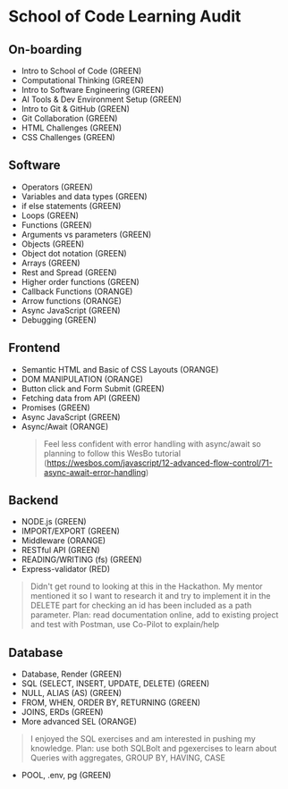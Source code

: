 # School of Code Learning Audit

## On-boarding
- Intro to School of Code (GREEN)
- Computational Thinking (GREEN)
- Intro to Software Engineering (GREEN)
- AI Tools & Dev Environment Setup (GREEN)
- Intro to Git & GitHub (GREEN)
- Git Collaboration (GREEN)
- HTML Challenges (GREEN)
- CSS Challenges (GREEN)

## Software
- Operators (GREEN)
- Variables and data types (GREEN)
- if else statements (GREEN)
- Loops (GREEN)
- Functions (GREEN)
- Arguments vs parameters (GREEN)
- Objects (GREEN)
- Object dot notation (GREEN)
- Arrays (GREEN)
- Rest and Spread (GREEN)
- Higher order functions (GREEN)
- Callback Functions (ORANGE)
- Arrow functions (ORANGE)
- Async JavaScript (GREEN)
- Debugging (GREEN)

## Frontend
- Semantic HTML and Basic of CSS Layouts (ORANGE)
- DOM MANIPULATION (ORANGE)
- Button click and Form Submit (GREEN)
- Fetching data from API (GREEN)
- Promises (GREEN)
- Async JavaScript (GREEN)
- Async/Await (ORANGE)
  > Feel less confident with error handling with async/await so planning to follow this WesBo tutorial (https://wesbos.com/javascript/12-advanced-flow-control/71-async-await-error-handling)

## Backend
- NODE.js (GREEN)
- IMPORT/EXPORT (GREEN)
- Middleware (ORANGE)
- RESTful API (GREEN)
- READING/WRITING (fs) (GREEN)
- Express-validator (RED)
 > Didn't get round to looking at this in the Hackathon. My mentor mentioned it so I want to research it and try to implement it in the DELETE part for checking an id has been included as a path parameter. Plan: read documentation online, add to existing project and test with Postman, use Co-Pilot to explain/help

## Database
- Database, Render (GREEN)
- SQL (SELECT, INSERT, UPDATE, DELETE) (GREEN)
- NULL, ALIAS (AS) (GREEN)
- FROM, WHEN, ORDER BY, RETURNING (GREEN)
- JOINS, ERDs (GREEN)
- More advanced SEL (ORANGE)
 > I enjoyed the SQL exercises and am interested in pushing my knowledge. Plan: use both SQLBolt and pgexercises to learn about Queries with aggregates, GROUP BY, HAVING, CASE
- POOL, .env, pg (GREEN)
